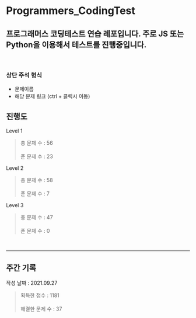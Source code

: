 # Programmers_CodingTest

## 프로그래머스 코딩테스트 연습 레포입니다. 주로 JS 또는 Python을 이용해서 테스트를 진행중입니다.

</br>

### 상단 주석 형식

- 문제이름
- 해당 문제 링크 (ctrl + 클릭시 이동)
  </br>

## 진행도

Level 1

> 총 문제 수 : 56
> </br></br>
> 푼 문제 수 : 23

Level 2

> 총 문제 수 : 58
> </br></br>
> 푼 문제 수 : 7

Level 3

> 총 문제 수 : 47
> </br></br>
> 푼 문제 수 : 0

<br/>

---

## 주간 기록

작성 날짜 : 2021.09.27
<br/>

> 획득한 점수 : 1181
> <br/><br/>
> 해결한 문제 수 : 37
